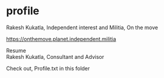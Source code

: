 # profile
Rakesh Kukatla, Independent interest and Militia, On the move

https://onthemove.planet.independent.militia

Resume    
Rakesh Kukatla, Consultant and Advisor

Check out, Profile.txt in this folder
